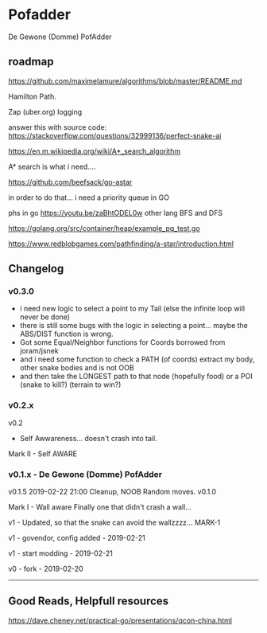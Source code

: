 # Pofadder

De Gewone (Domme) PofAdder

## roadmap

https://github.com/maximelamure/algorithms/blob/master/README.md

Hamilton Path.

Zap (uber.org) logging

answer this with source code: https://stackoverflow.com/questions/32999136/perfect-snake-ai

https://en.m.wikipedia.org/wiki/A*_search_algorithm

A* search is what i need....

https://github.com/beefsack/go-astar


in order to do that... i need a priority queue in GO

phs in go
https://youtu.be/zaBhtODEL0w other lang BFS and DFS

https://golang.org/src/container/heap/example_pq_test.go

https://www.redblobgames.com/pathfinding/a-star/introduction.html


## Changelog

### v0.3.0

- i need new logic to select a point to my Tail (else the infinite loop will never be done)
- there is still some bugs with the logic in selecting a point... maybe the ABS/DIST function is wrong.
- Got some Equal/Neighbor functions for Coords borrowed from joram/jsnek
- and i need some function to check a PATH (of coords) extract my body, other snake bodies and is not OOB
- and then take the LONGEST path to that node (hopefully food) or a POI (snake to kill?) (terrain to win?)

### v0.2.x

v0.2
 - Self Awwareness... doesn't crash into tail.

Mark II - Self AWARE

### v0.1.x - De Gewone (Domme) PofAdder

v0.1.5
 2019-02-22 21:00
 Cleanup, NOOB Random moves.
v0.1.0

Mark I - Wall aware
  Finally one that didn't crash a wall...

v1 - Updated, so that the snake can avoid the wallzzzz... MARK-1

v1 - govendor, config added - 2019-02-21

v1 - start modding - 2019-02-21  

v0 - fork - 2019-02-20



----

## Good Reads, Helpfull resources


https://dave.cheney.net/practical-go/presentations/qcon-china.html
